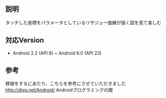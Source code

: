 ## 説明
 タッチした座標をパラメータとしているリサジュー曲線が描く図を見て楽しむ

## 対応Version
 - Android 2.2 (API 8) ~ Android 6.0 (API 23)  

## 参考
移植をするにあたり、こちらを参考にさせていただきました
http://dixq.net/Android/ Androidプログラミングの館
